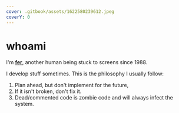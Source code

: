 ```yaml
---
cover: .gitbook/assets/1622580239612.jpeg
coverY: 0
---
```


# whoami

I'm [**fer**](https://github.com/fer), another human being stuck to screens since 1988.

I develop stuff sometimes. This is the philosophy I usually follow:

1. Plan ahead, but don't implement for the future,
2. If it isn't broken, don't fix it.
3. Dead/commented code is zombie code and will always infect the system.



